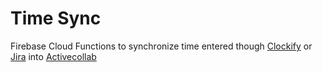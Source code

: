# Time Sync

Firebase Cloud Functions to synchronize time entered though [Clockify](https://clockify.me/) or [Jira](https://www.atlassian.com/software/jira) into [Activecollab](https://activecollab.com/)

